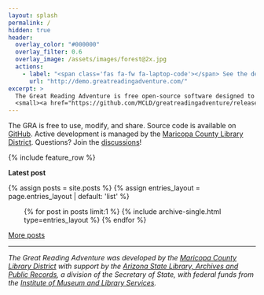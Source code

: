 ```yaml
---
layout: splash
permalink: /
hidden: true
header:
  overlay_color: "#000000"
  overlay_filter: 0.6
  overlay_image: /assets/images/forest@2x.jpg
  actions:
    - label: "<span class='fas fa-fw fa-laptop-code'></span> See the demo"
      url: "http://demo.greatreadingadventure.com/"
excerpt: >
  The Great Reading Adventure is free open-source software designed to manage online library reading programs.<br />
  <small><a href="https://github.com/MCLD/greatreadingadventure/releases/latest">Latest release v4.4.1</a></small>
---
```


The GRA is free to use, modify, and share. Source code is available on [GitHub](https://github.com/MCLD/greatreadingadventure). Active development is managed by the [Maricopa County Library District](https://mcldaz.org/). Questions? Join the [discussions](https://github.com/MCLD/greatreadingadventure/discussions)!

{% include feature_row %}

**Latest post**

{% assign posts = site.posts %}
{% assign entries_layout = page.entries_layout | default: 'list' %}

<div class="entries-{{ entries_layout }}" style="padding-left: 2rem; padding-right: 2rem;">
  {% for post in posts limit:1 %}
    {% include archive-single.html type=entries_layout %}
  {% endfor %}
</div>

[More posts](posts/)

---

_The Great Reading Adventure was developed by the [Maricopa County Library District](https://mcldaz.org/) with support by the [Arizona State Library, Archives and Public Records](https://www.azlibrary.gov/), a division of the Secretary of State, with federal funds from the [Institute of Museum and Library Services](https://www.imls.gov/)._
